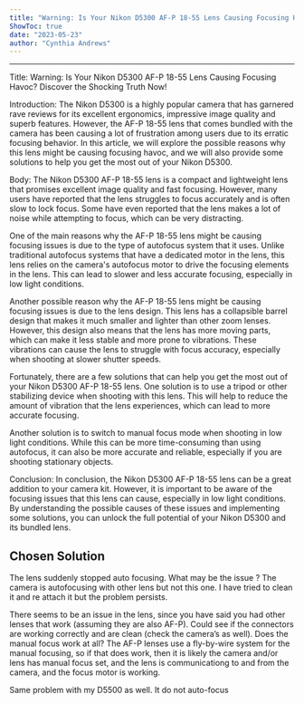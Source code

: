 ```yaml
---
title: "Warning: Is Your Nikon D5300 AF-P 18-55 Lens Causing Focusing Havoc? Discover the Shocking Truth Now!"
ShowToc: true 
date: "2023-05-23"
author: "Cynthia Andrews"
---
```

*****
Title: Warning: Is Your Nikon D5300 AF-P 18-55 Lens Causing Focusing Havoc? Discover the Shocking Truth Now!

Introduction:
The Nikon D5300 is a highly popular camera that has garnered rave reviews for its excellent ergonomics, impressive image quality and superb features. However, the AF-P 18-55 lens that comes bundled with the camera has been causing a lot of frustration among users due to its erratic focusing behavior. In this article, we will explore the possible reasons why this lens might be causing focusing havoc, and we will also provide some solutions to help you get the most out of your Nikon D5300.

Body:
The Nikon D5300 AF-P 18-55 lens is a compact and lightweight lens that promises excellent image quality and fast focusing. However, many users have reported that the lens struggles to focus accurately and is often slow to lock focus. Some have even reported that the lens makes a lot of noise while attempting to focus, which can be very distracting.

One of the main reasons why the AF-P 18-55 lens might be causing focusing issues is due to the type of autofocus system that it uses. Unlike traditional autofocus systems that have a dedicated motor in the lens, this lens relies on the camera's autofocus motor to drive the focusing elements in the lens. This can lead to slower and less accurate focusing, especially in low light conditions.

Another possible reason why the AF-P 18-55 lens might be causing focusing issues is due to the lens design. This lens has a collapsible barrel design that makes it much smaller and lighter than other zoom lenses. However, this design also means that the lens has more moving parts, which can make it less stable and more prone to vibrations. These vibrations can cause the lens to struggle with focus accuracy, especially when shooting at slower shutter speeds.

Fortunately, there are a few solutions that can help you get the most out of your Nikon D5300 AF-P 18-55 lens. One solution is to use a tripod or other stabilizing device when shooting with this lens. This will help to reduce the amount of vibration that the lens experiences, which can lead to more accurate focusing.

Another solution is to switch to manual focus mode when shooting in low light conditions. While this can be more time-consuming than using autofocus, it can also be more accurate and reliable, especially if you are shooting stationary objects.

Conclusion:
In conclusion, the Nikon D5300 AF-P 18-55 lens can be a great addition to your camera kit. However, it is important to be aware of the focusing issues that this lens can cause, especially in low light conditions. By understanding the possible causes of these issues and implementing some solutions, you can unlock the full potential of your Nikon D5300 and its bundled lens.


## Chosen Solution
 The lens suddenly stopped auto focusing. What may be the issue ? The camera is autofocusing with other lens but not this one. I have tried to clean it and re attach it but the problem persists.

 There seems to be an issue in the lens, since you have said you had other lenses that work (assuming they are also AF-P).  Could see if the connectors are working correctly and are clean (check the camera’s as well).
Does the manual focus work at all?  The AF-P lenses use a fly-by-wire system for the manual focusing, so if that does work, then it is likely the camera and/or lens has manual focus set, and the lens is communicationg to and from the camera, and the focus motor is working.

 Same problem with my D5500 as well. It do not auto-focus




